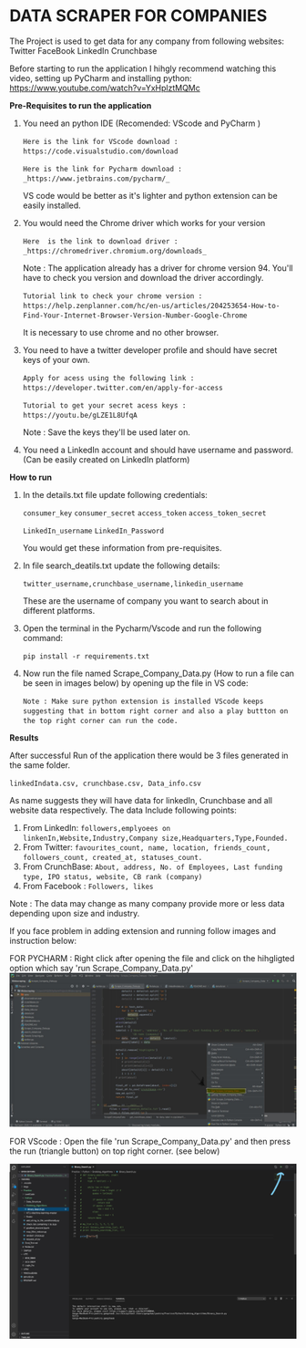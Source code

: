 # DATA SCRAPER FOR COMPANIES

The Project is used to get data for any company from following websites:
Twitter
FaceBook
LinkedIn
Crunchbase

Before starting to run the application I hihgly recommend watching this video, setting up PyCharm and installing python:
https://www.youtube.com/watch?v=YxHplztMQMc

 
**Pre-Requisites to run the application**
1. You need an python IDE (Recomended: VScode and PyCharm ) 
   
   `Here is the link for VScode download : https://code.visualstudio.com/download`
   
   `Here is the link for Pycharm download : _https://www.jetbrains.com/pycharm/_`
   
   VS code would be better as it's lighter and python extension can be easily installed.
  2. You would need the Chrome driver which works for your version
        
       `Here  is the link to download driver : _https://chromedriver.chromium.org/downloads_`
       
       Note : The application already has a driver for chrome version 94.
       You'll have to check you version and download the driver accordingly.
       
       `Tutorial link to check your chrome version : https://help.zenplanner.com/hc/en-us/articles/204253654-How-to-Find-Your-Internet-Browser-Version-Number-Google-Chrome`
       
       It is necessary to use chrome and no other browser.
       
   3. You need to have a twitter developer profile and should have secret keys of your own.
   
         `Apply for acess using the following link : https://developer.twitter.com/en/apply-for-access`
         
         `Tutorial to get your secret acess keys : https://youtu.be/gLZE1L8UfqA`
         
         Note : Save the keys they'll be used later on.
         
  4. You need a LinkedIn account and should have username and password.
  (Can be easily created on LinkedIn platform)
  
  
 **How to run**
 
 1. In the details.txt file update following credentials:
      
      `consumer_key`
      `consumer_secret`
      `access_token`
      `access_token_secret`
      
      `LinkedIn_username`
      `LinkedIn_Password`
    
    You would get these information from pre-requisites.
 2. In file search_deatils.txt update the following details:
 
     `twitter_username,crunchbase_username,linkedin_username`
     
     These are the username of company you want to search about in different platforms.
 
 3. Open the terminal in the Pycharm/Vscode and run the following command:
 

    `pip install -r requirements.txt` 
     
 4. Now run the file named Scrape_Company_Data.py (How to run a file can be seen in images below) by opening up the file in VS code:
    
    `Note : Make sure python extension is installed VScode keeps suggesting that in bottom right corner and also a play buttton on the top right corner can run the code.` 
    
    
**Results**

After successful Run of the application there would be 3 files generated in the same folder.

`linkedIndata.csv, crunchbase.csv, Data_info.csv`

As name suggests they will have data for linkedIn, Crunchbase and all website data respectively.
The data Include following points:
 1. From LinkedIn: `followers,emplyoees on linkenIn,Website,Industry,Company size,Headquarters,Type,Founded.`
 2. From Twitter: `favourites_count, name, location, friends_count, followers_count, created_at, statuses_count.`
 3. From CrunchBase: `About, address, No. of Employees, Last funding type, IPO status, website,
                   CB rank (company)`
 4. From Facebook : `Followers, likes`
 
Note : The data may change as many company provide more or less data depending upon size and industry.

If you face problem in adding extension and running follow images and instruction below:


FOR PYCHARM :
Right click after opening the file and click on the hihgligted option which say 'run Scrape_Company_Data.py'
![alt text](https://github.com/tieincred/Company-Data-Scrapper/blob/main/Annotation.jpg?raw=true)



FOR VScode :
Open the file 'run Scrape_Company_Data.py' and then press the run (triangle button) on top right corner. (see below)

![alt text](https://github.com/tieincred/Company-Data-Scrapper/blob/main/VScodeannotation.jpg?raw=true)
